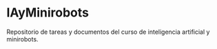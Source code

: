# IAyMinirobots
Repositorio de tareas y documentos del curso de inteligencia artificial y minirobots.
